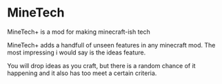 MineTech
========

MineTech+ is a mod for making minecraft-ish tech

MineTech+ adds a handfull of unseen features in any minecraft mod. The most impressing i would say is the ideas feature.

You will drop ideas as you craft, but there is a random chance of it happening and it also has too meet a certain criteria.
